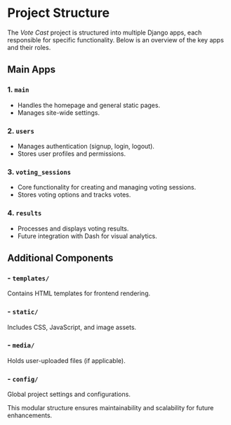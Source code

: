 <div class="pdf-header"></div>

# Project Structure

The *Vote Cast* project is structured into multiple Django apps, each responsible for specific functionality. Below is an overview of the key apps and their roles.

## Main Apps

### 1. `main`
- Handles the homepage and general static pages.
- Manages site-wide settings.

### 2. `users`
- Manages authentication (signup, login, logout).
- Stores user profiles and permissions.

### 3. `voting_sessions`
- Core functionality for creating and managing voting sessions.
- Stores voting options and tracks votes.

### 4. `results`
- Processes and displays voting results.
- Future integration with Dash for visual analytics.

## Additional Components

### - `templates/`
Contains HTML templates for frontend rendering.

### - `static/`
Includes CSS, JavaScript, and image assets.

### - `media/`
Holds user-uploaded files (if applicable).

### - `config/`
Global project settings and configurations.

This modular structure ensures maintainability and scalability for future enhancements.
